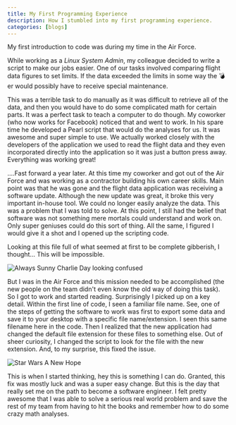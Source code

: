 ```yaml
---
title: My First Programming Experience
description: How I stumbled into my first programming experience.
categories: [blogs]
---
```

My first introduction to code was during my time in the Air Force.

While working as a *Linux System Admin*, my colleague decided to write a script to make our jobs easier. One of our tasks involved comparing flight data figures to set limits. If the data exceeded the limits in some way the 💣er would possibly have to receive special maintenance.

This was a terrible task to do manually as it was difficult to retrieve all of the data, and then you would have to do some complicated math for certain parts. It was a perfect task to teach a computer to do though. My coworker (who now works for Facebook) noticed that and went to work. In his spare time he developed a Pearl script that would do the analyses for us. It was awesome and super simple to use. We actually worked closely with the developers of the application we used to read the flight data and they even incorporated directly into the application so it was just a button press away. Everything was working great!

....Fast forward a year later. At this time my coworker and got out of the Air Force and was working as a contractor building his own career skills. Main point was that he was gone and the flight data application was receiving a software update. Although the new update was great, it broke this very important in-house tool. We could no longer easily analyze the data. This was a problem that I was told to solve. At this point, I still had the belief that software was not something mere mortals could understand and work on. Only super geniuses could do this sort of thing. All the same, I figured I would give it a shot and I opened up the scripting code.

Looking at this file full of what seemed at first to be complete gibberish, I thought... This will be impossible.

![Always Sunny Charlie Day looking confused](https://media.giphy.com/media/kyhw6BlG5ip2YEHliO/giphy.gif)

But I was in the Air Force and this mission needed to be accomplished (the new people on the team didn't even know the old way of doing this task). So I got to work and started reading. Surprisingly I picked up on a key detail. Within the first line of code, I seen a familiar file name. See, one of the steps of getting the software to work was first to export some data and save it to your desktop with a specific file name/extension. I seen this same filename here in the code. Then I realized that the new application had changed the default file extension for these files to something else. Out of sheer curiosity, I changed the script to look for the file with the new extension. And, to my surprise, this fixed the issue.

![Star Wars A New Hope](https://media.giphy.com/media/3o84sqj1jnLWlbZhn2/giphy.gif)

This is when I started thinking, hey this is something I can do. Granted, this fix was mostly luck and was a super easy change. But this is the day that really set me on the path to become a software engineer. I felt pretty awesome that I was able to solve a serious real world problem and save the rest of my team from having to hit the books and remember how to do some crazy math analyses.